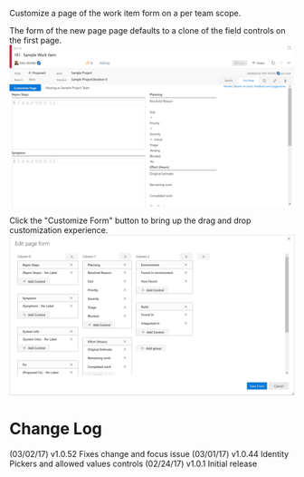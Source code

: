 Customize a page of the work item form on a per team scope.

The form of the new page page defaults to a clone of the field controls on the first page.  
![](img/defaultForm.png)

Click the "Customize Form" button to bring up the drag and drop customization experience.  
![](img/editPageForm.png)  

# Change Log
(03/02/17) v1.0.52 Fixes change and focus issue
(03/01/17) v1.0.44 Identity Pickers and allowed values controls
(02/24/17) v1.0.1 Initial release